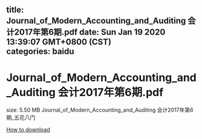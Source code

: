 
title: Journal_of_Modern_Accounting_and_Auditing 会计2017年第6期.pdf
date: Sun Jan 19 2020 13:39:07 GMT+0800 (CST)    
categories: baidu
---

# Journal_of_Modern_Accounting_and_Auditing 会计2017年第6期.pdf
size: 5.50 MB
 Journal_of_Modern_Accounting_and_Auditing 会计2017年第6期_五花八门
 

[How to download](https://bpcam.bemobtrk.com/go/2ceec3aa-1ca2-46d6-b9ff-aaa5c184517c?jno=2873)